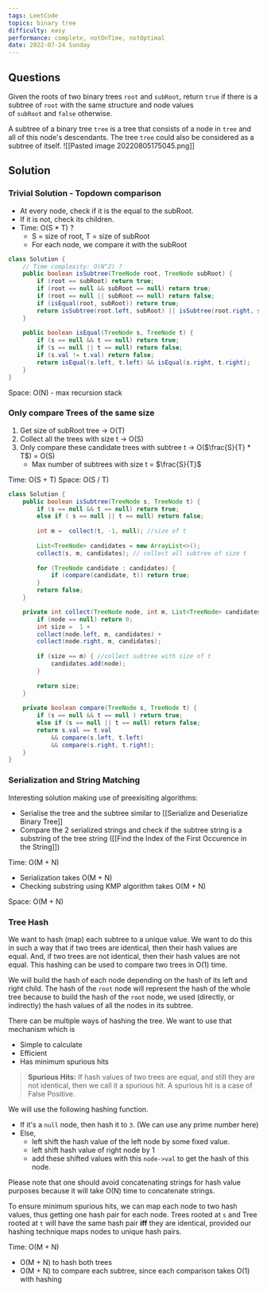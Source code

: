 ```yaml
---
tags: LeetCode
topics: binary tree
difficulty: easy
performance: complete, notOnTime, notOptimal
date: 2022-07-24 Sunday
---
```


## Questions

Given the roots of two binary trees `root` and `subRoot`, return `true` if there is a subtree of `root` with the same structure and node values of `subRoot` and `false` otherwise.

A subtree of a binary tree `tree` is a tree that consists of a node in `tree` and all of this node's descendants. The tree `tree` could also be considered as a subtree of itself. 
![[Pasted image 20220805175045.png]]
## Solution
### Trivial Solution - Topdown comparison
- At every node, check if it is the equal to the subRoot. 
- If it is not, check its children.
- Time: O(S * T) ?
	- S = size of root, T = size of subRoot
	- For each node, we compare it with the subRoot

```Java
class Solution {
    // Time complexity: O(N^2) ?
    public boolean isSubtree(TreeNode root, TreeNode subRoot) {
        if (root == subRoot) return true;
        if (root == null && subRoot == null) return true;
        if (root == null || subRoot == null) return false;
        if (isEqual(root, subRoot)) return true;
        return isSubtree(root.left, subRoot) || isSubtree(root.right, subRoot);
    }
    
    public boolean isEqual(TreeNode s, TreeNode t) {
        if (s == null && t == null) return true;
        if (s == null || t == null) return false;
        if (s.val != t.val) return false;
        return isEqual(s.left, t.left) && isEqual(s.right, t.right);
    }
}
```
Space: O(N) - max recursion stack

### Only compare Trees of the same size
1. Get size of subRoot tree → O(T)
2. Collect all the trees with size t → O(S)
3. Only compare these candidate trees with subtree t → O($\frac{S}{T} * T$) = O(S)
	- Max number of subtrees with size t = $\frac{S}{T}$

Time: O(S + T)
Space: O(S / T)

```Java
class Solution {
    public boolean isSubtree(TreeNode s, TreeNode t) {
        if (s == null && t == null) return true;
        else if ( s == null || t == null) return false;
        
        int m =  collect(t, -1, null); //size of t
        
        List<TreeNode> candidates = new ArrayList<>();
        collect(s, m, candidates); // collect all subtree of size t
        
        for (TreeNode candidate : candidates) {
            if (compare(candidate, t)) return true;
        }
        return false;
    }

    private int collect(TreeNode node, int m, List<TreeNode> candidates) {
        if (node == null) return 0;
        int size =  1 + 
        collect(node.left, m, candidates) + 
        collect(node.right, m, candidates);
        
        if (size == m) { //collect subtree with size of t
            candidates.add(node);
        }
        
        return size;
    }
    
    private boolean compare(TreeNode s, TreeNode t) {
        if (s == null && t == null ) return true;
        else if (s == null || t == null) return false;
        return s.val == t.val 
	        && compare(s.left, t.left) 
	        && compare(s.right, t.right);
    }
}
```

### Serialization and String Matching

Interesting solution making use of preexisiting algorithms:
- Serialise the tree and the subtree similar to [[Serialize and Deserialize Binary Tree]]
- Compare the 2 serialized strings and check if the subtree string is a substring of the tree string ([[Find the Index of the First Occurence in the String]]) 

Time: O(M + N)
- Serialization takes O(M + N)
- Checking substring using KMP algorithm takes O(M + N)

Space: O(M + N)

### Tree Hash

We want to hash (map) each subtree to a unique value. We want to do this in such a way that if two trees are identical, then their hash values are equal. And, if two trees are not identical, then their hash values are not equal. This hashing can be used to compare two trees in O(1) time.

We will build the hash of each node depending on the hash of its left and right child. The hash of the `root` node will represent the hash of the whole tree because to build the hash of the `root` node, we used (directly, or indirectly) the hash values of all the nodes in its subtree.

There can be multiple ways of hashing the tree. We want to use that mechanism which is
-   Simple to calculate
-   Efficient
-   Has minimum spurious hits

> **Spurious Hits:** If hash values of two trees are equal, and still they are not identical, then we call it a spurious hit. A spurious hit is a case of False Positive.

We will use the following hashing function.

-   If it's a `null` node, then hash it to `3`. (We can use any prime number here)
-   Else,
    -   left shift the hash value of the left node by some fixed value.
    -   left shift hash value of right node by 1
    -   add these shifted values with this `node->val` to get the hash of this node.

Please note that one should avoid concatenating strings for hash value purposes because it will take O(N) time to concatenate strings.

To ensure minimum spurious hits, we can map each node to two hash values, thus getting one hash pair for each node. Trees rooted at `s` and Tree rooted at `t` will have the same hash pair **iff** they are identical, provided our hashing technique maps nodes to unique hash pairs.

Time: O(M + N)
- O(M + N) to hash both trees
- O(M + N) to compare each subtree, since each comparison takes O(1) with hashing
